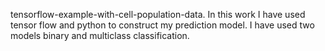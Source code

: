 tensorflow-example-with-cell-population-data. In this work I have used tensor flow and python to construct my prediction model. I have used two models binary and multiclass classification.

